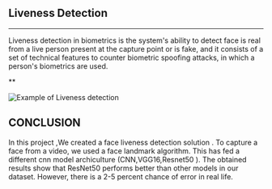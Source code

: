 ## Liveness Detection 
   ***
Liveness detection in biometrics is the system's ability to detect face is real from a live person present at the capture point or is fake, and it consists of a set of technical features to counter biometric spoofing attacks, in which a person's biometrics are used.
    
    
  **
  
  <img src="liveness_detection_opencv_compare.jpg" alt="Example of Liveness detection "  title="Liveness detection " />

## CONCLUSION 
  
   In this project ,We created a face liveness detection solution . To capture a face from a video, we used a face landmark algorithm. This has fed a different cnn model archiculture (CNN,VGG16,Resnet50 ). The obtained results show that ResNet50 performs better than other models in our dataset. However, there is a 2-5 percent chance of error in real life.

